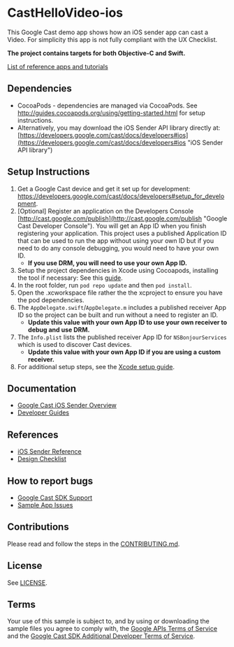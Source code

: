 # CastHelloVideo-ios

This Google Cast demo app shows how an iOS sender app can cast a Video. For simplicity this app is not fully compliant with the UX Checklist.

**The project contains targets for both Objective-C and Swift.**

[List of reference apps and tutorials](https://developers.google.com/cast/docs/downloads)

## Dependencies
* CocoaPods - dependencies are managed via CocoaPods. See http://guides.cocoapods.org/using/getting-started.html for setup instructions.
* Alternatively, you may download the iOS Sender API library directly at: [https://developers.google.com/cast/docs/developers#ios](https://developers.google.com/cast/docs/developers#ios "iOS Sender API library")

## Setup Instructions
1. Get a Google Cast device and get it set up for development: https://developers.google.com/cast/docs/developers#setup_for_development.
1. [Optional] Register an application on the Developers Console [http://cast.google.com/publish](http://cast.google.com/publish "Google Cast Developer Console").
  You will get an App ID when you finish registering your application. This project uses a published Application ID that
  can be used to run the app without using your own ID but if you need to do any console debugging, you would need to
  have your own ID.
    * **If you use DRM, you will need to use your own App ID.**
1. Setup the project dependencies in Xcode using Cocoapods, installing the tool if necessary: See this [guide](http://guides.cocoapods.org/using/getting-started.html).
1. In the root folder, run `pod repo update` and then `pod install`.
1. Open the .xcworkspace file rather the the xcproject to ensure you have the pod dependencies.
1. The `AppDelegate.swift`/`AppDelegate.m` includes a published receiver App ID so the project can be built and run without a need
  to register an ID.
    * **Update this value with your own App ID to use your own receiver to debug and use DRM.**
1. The `Info.plist` lists the published receiver App ID for `NSBonjourServices` which is used to discover Cast devices.
    * **Update this value with your own App ID if you are using a custom receiver.**
1. For additional setup steps, see the [Xcode setup guide](https://developers.google.com/cast/docs/ios_sender_setup#xcode_setup).

## Documentation
* [Google Cast iOS Sender Overview](https://developers.google.com/cast/docs/ios_sender/)
* [Developer Guides](https://developers.google.com/cast/docs/developers)

## References
* [iOS Sender Reference](https://developers.google.com/cast/v3/reference/ios/)
* [Design Checklist](http://developers.google.com/cast/docs/design_checklist)

## How to report bugs
* [Google Cast SDK Support](https://developers.google.com/cast/support)
* [Sample App Issues](https://issuetracker.google.com/issues/new?component=190205&template=1901999)

## Contributions
Please read and follow the steps in the [CONTRIBUTING.md](CONTRIBUTING.md).

## License
See [LICENSE](LICENSE).

## Terms
Your use of this sample is subject to, and by using or downloading the sample files you agree to comply with, the [Google APIs Terms of Service](https://developers.google.com/terms/) and the [Google Cast SDK Additional Developer Terms of Service](https://developers.google.com/cast/docs/terms/).
